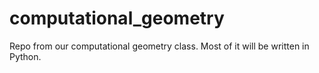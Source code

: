 # computational_geometry

Repo from our computational geometry class. Most of it will be written in Python.
